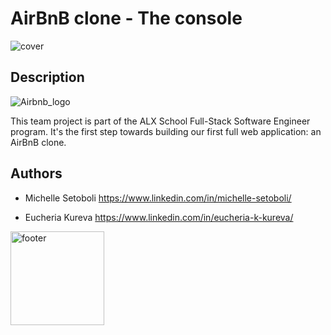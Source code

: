 # AirBnB clone - The console
 <img src="img/hbnb_screenshot.png" alt="cover" />

## Description
![Airbnb_logo](https://user-images.githubusercontent.com/111875185/224620843-9de03076-1bcd-41c5-a05f-71ea6c6a21fd.png)

This team project is part of the ALX School Full-Stack Software Engineer program.
It's the first step towards building our first full web application: an AirBnB clone.
## Authors

- Michelle Setoboli https://www.linkedin.com/in/michelle-setoboli/

- Eucheria Kureva  https://www.linkedin.com/in/eucheria-k-kureva/

<img align="center" src="img/unnamed.png" alt="footer" width="150"  height="150"/>
